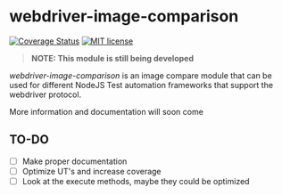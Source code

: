# webdriver-image-comparison

[![Coverage Status](https://coveralls.io/repos/github/wswebcreation/webdriver-image-comparison/badge.svg?branch=master)](https://coveralls.io/github/wswebcreation/webdriver-image-comparison?branch=master)
[![MIT license](http://img.shields.io/badge/license-MIT-brightgreen.svg)](http://opensource.org/licenses/MIT)

> **NOTE: This module is still being developed**

*webdriver-image-comparison* is an image compare module that can be used for different NodeJS Test automation frameworks that support the webdriver protocol.

More information and documentation will soon come

## TO-DO
- [ ] Make proper documentation
- [ ] Optimize UT's and increase coverage
- [ ] Look at the execute methods, maybe they could be optimized